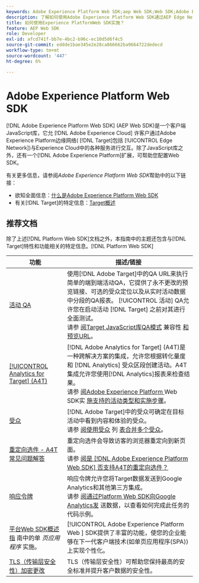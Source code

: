 ```yaml
---
keywords: Adobe Experience Platform Web SDK;aep Web SDK;Web SDK;Adobe Experience Cloud；平台边缘网络；Adobe Experience Platform边缘网络；边缘网络；aep边缘网络
description: 了解如何使用Adobe Experience Platform Web SDK通过AEP Edge Network与Adobe Experience Cloud中的各种服务进行交互。
title: 如何使用Experience PlatformWeb SDK实施？
feature: AEP Web SDK
role: Developer
exl-id: afcd741f-bb7e-4bc2-b96c-ec10d5d6f4c5
source-git-commit: eddde1bae345e2e28ca866662ba9664722dedecd
workflow-type: tm+mt
source-wordcount: '447'
ht-degree: 6%

---
```


# Adobe Experience Platform Web SDK

[!DNL Adobe Experience Platform Web SDK] (AEP Web SDK)是一个客户端JavaScript库，它允 [!DNL Adobe Experience Cloud] 许客户通过Adobe Experience Platform边缘网络( [!DNL Target]包括 [!UICONTROL  Edge Network])与Experience Cloud中的各种服务进行交互。除了JavaScript库之外，还有一个[!DNL Adobe Experience Platform]扩展，可帮助您配置Web SDK。

有关更多信息，请参阅&#x200B;*Adobe Experience Platform Web SDK*&#x200B;帮助中的以下链接：

* 欲知全面信息：[什么是Adobe Experience Platform Web SDK](https://experienceleague.adobe.com/docs/experience-platform/edge/home.html)
* 有关[!DNL Target]的特定信息：[Target概述](https://experienceleague.adobe.com/docs/experience-platform/edge/personalization/adobe-target/target-overview.html)

## 推荐文档

除了上述[!DNL Platform Web SDK]文档之外，本指南中的主题还包含与[!DNL Target]特性和功能相关的特定信息。[!DNL Platform Web SDK]

| 功能 | 描述/链接 |
| --- | --- |
| [活动 QA](/help/c-activities/c-activity-qa/activity-qa.md) | 使用[!DNL Adobe Target]中的QA URL来执行简单的端到端活动QA，它提供了永不更改的预览链接、可选的受众定位以及从实时活动数据中分段的QA报表。 [!UICONTROL 活动] QA允许您在启动活动 [!DNL Target] 之前对其进行全面测试。<br>请参 [阅Target JavaScript库QA模式](/help/c-activities/c-activity-qa/activity-qa.md#compatibility) 兼容性 [和预览URL](/help/c-activities/c-activity-qa/activity-qa.md#preview)。 |
| [[!UICONTROL Analytics for Target] (A4T)](/help/c-integrating-target-with-mac/a4t/a4t.md) | [!DNL Adobe Analytics for Target] (A4T)是一种跨解决方案的集成，允许您根据转化量度和 [!DNL Analytics] 受众区段创建活动。A4T集成允许您使用[!DNL Analytics]报表来检查结果。<br>请参 [阅Adobe Experience Platform ](/help/c-integrating-target-with-mac/a4t/a4t.md#section_F487896214BF4803AF78C552EF1669AA) Web SDK实 [施支持的活动类型和实施步骤](/help/c-integrating-target-with-mac/a4t/a4timplementation.md#platform)。 |
| [受众](/help/c-target/target.md) | [!DNL Adobe Target]中的受众可确定在目标活动中看到内容和体验的受众。<br>请参 [阅使用受众](/help/c-target/c-audiences/audiences.md#use-list) 列 [表合并多个受众](/help/c-target/combining-multiple-audiences.md)。 |
| [重定向选件 - A4T 常见问题解答](/help/c-integrating-target-with-mac/a4t/r-a4t-faq/a4t-faq-redirect-offers.md) | 重定向选件会导致访客的浏览器重定向到新页面。<br>请参 [阅是 [!DNL Adobe Experience Platform Web SDK] 否支持A4T的重定向选件？](/help/c-integrating-target-with-mac/a4t/r-a4t-faq/a4t-faq-redirect-offers.md#platform) |
| [响应令牌](/help/administrating-target/response-tokens.md) | 响应令牌允许您将Target数据发送到Google Analytics和其他第三方集成。<br>请参 [阅通过Platform Web SDK向Google Analytics发](/help/administrating-target/response-tokens.md#platform-web-sdk) 送数据，以查看如何完成此任务的代码示例。 |
| [平台Web SDK概述指](https://experienceleague.adobe.com/docs/experience-platform/edge/personalization/adobe-target/spa-implementation.html?lang=en) 南中的单 *页应用程序* 实施。 | [!UICONTROL Adobe Experience Platform Web ] SDK提供了丰富的功能，使您的企业能够在下一代客户端技术(如单页应用程序(SPA))上实现个性化。 |
| [TLS（传输层安全性）加密更改](/help/c-implementing-target/c-considerations-before-you-implement-target/tls-transport-layer-security-encryption.md) | TLS（传输层安全性）可帮助您保持最高的安全标准并提升客户数据的安全性。 |
